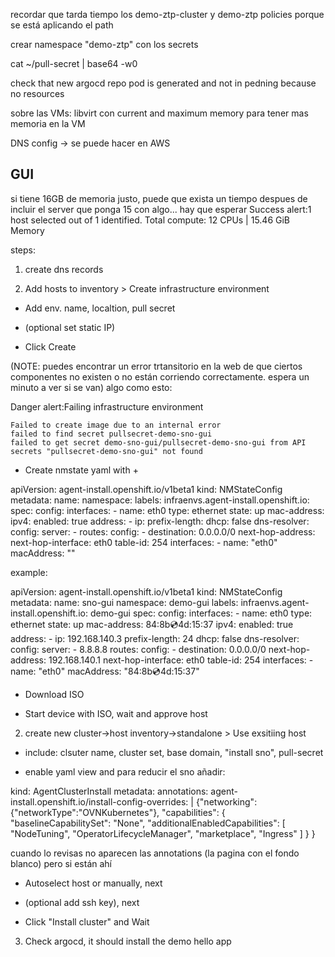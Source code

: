 


recordar que tarda tiempo los demo-ztp-cluster y demo-ztp policies porque se está aplicando el path




crear namespace "demo-ztp" con los secrets

cat ~/pull-secret | base64 -w0





check that new argocd repo pod is generated and not in pedning because no resources



sobre las VMs:
libvirt con current and maximum memory para tener mas memoria en la VM




DNS config -> se puede hacer en AWS




GUI
---------------



si tiene 16GB de memoria justo, puede que exista un tiempo despues de incluir el server que ponga 15 con algo... hay que esperar
    Success alert:1 host selected out of 1 identified.
    Total compute: 12 CPUs | 15.46 GiB Memory





steps:

1) create dns records

2) Add hosts to inventory > Create infrastructure environment

* Add env. name, localtion, pull secret

* (optional set static IP)

* Click Create


(NOTE: puedes encontrar un error trtansitorio en la web de que ciertos componentes no existen o no están corriendo correctamente. espera un minuto a ver si se van) algo como esto:

Danger alert:Failing infrastructure environment

    Failed to create image due to an internal error
    failed to find secret pullsecret-demo-sno-gui
    failed to get secret demo-sno-gui/pullsecret-demo-sno-gui from API
    secrets "pullsecret-demo-sno-gui" not found




* Create nmstate yaml with +

apiVersion: agent-install.openshift.io/v1beta1
kind: NMStateConfig
metadata:
  name: <node name>
  namespace: <environment name>
  labels:
    infraenvs.agent-install.openshift.io: <environment name>
spec:
  config:
    interfaces:
      - name: eth0
        type: ethernet
        state: up
        mac-address: <device mac>
        ipv4:
          enabled: true
          address:
            - ip: <ip address>
              prefix-length: <net mask>
          dhcp: false
    dns-resolver:
      config:
        server:
          - <dns server>
    routes:
      config:
        - destination: 0.0.0.0/0
          next-hop-address: <gateway ip>
          next-hop-interface: eth0
          table-id: 254
  interfaces:
    - name: "eth0"
      macAddress: "<device mac>"


example:

apiVersion: agent-install.openshift.io/v1beta1
kind: NMStateConfig
metadata:
  name: sno-gui
  namespace: demo-gui
  labels:
    infraenvs.agent-install.openshift.io: demo-gui
spec:
  config:
    interfaces:
      - name: eth0
        type: ethernet
        state: up
        mac-address: 84:8b:cd:4d:15:37
        ipv4:
          enabled: true
          address:
            - ip: 192.168.140.3
              prefix-length: 24
          dhcp: false
    dns-resolver:
      config:
        server:
          - 8.8.8.8
    routes:
      config:
        - destination: 0.0.0.0/0
          next-hop-address: 192.168.140.1
          next-hop-interface: eth0
          table-id: 254
  interfaces:
    - name: "eth0"
      macAddress: "84:8b:cd:4d:15:37"





* Download ISO


* Start device with ISO, wait and approve host



2) create new cluster->host inventory->standalone > Use exsitiing host

* include: clsuter name, cluster set, base domain, "install sno", pull-secret

* enable yaml view and para reducir el sno añadir:

kind: AgentClusterInstall
metadata:
  annotations:
    agent-install.openshift.io/install-config-overrides: |
      {"networking":{"networkType":"OVNKubernetes"},
        "capabilities": {
          "baselineCapabilitySet": "None",
          "additionalEnabledCapabilities": [
            "NodeTuning",
            "OperatorLifecycleManager",
            "marketplace",
            "Ingress"
          ]
        }
      }


cuando lo revisas no aparecen las annotations (la pagina con el fondo blanco) pero si están ahí

* Autoselect host or manually, next

* (optional add ssh key), next

* Click "Install cluster" and Wait







3) Check argocd, it should install the demo hello app

